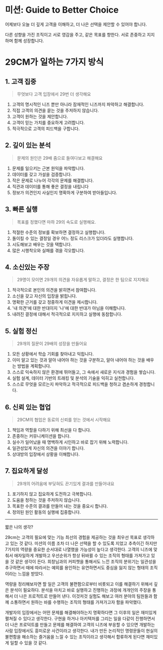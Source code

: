 # 미션: Guide to Better Choice

어제보다 오늘 더 깊게 고객을 이해하고, 더 나은 선택을 제안할 수 있어야 합니다.

다른 성향을 가진 조직이고 서로 영감을 주고, 같은 목표를 향한다. 서로 존중하고 지지하며 함께 성장합니다.



# 29CM가 일하는 7가지 방식



## 1. 고객 집중

> 무엇보다 고객 입장에서 29번 더 생각해요

1. 고객의 명시적인 니즈 뿐만 아니라 잠재적인 니즈까지 파악하고 해결합니다.
2. 직접 고객의 의견을 묻는 것을 주저하지 않습니다.
3. 고객이 원하는 것을 제안합니다.
4. 고객이 믿는 가치를 중요하게 고려합니다.
5. 적극적으로 고객의 피드백을 구합니다.



## 2. 깊이 있는 분석

>  문제의 원인은 29배 줌으로 들여다보고 해결해요

1. 문제를 일으키는 근본 원익을 파악합니다.
2. 데이터를 갖고 가설을 검증합니다.
3. 작은 문제로 나누어 각각의 문제를 해결합니다.
4. 직관과 데이터를 통해 좋은 결정을 내립니다
5. 정보가 의견인지 사실인지 명확하게 구분하여 받아들입니다.



## 3. 빠른 실행

> 목표를 정했다면 마하 29의 속도로 실행해요.

1. 적절한 수준의 정보를 확보하면 결정하고 실행합니다.
2. 돌이킬 수 있는 결정일 경우 어느 정도 리스크가 있더라도 실행합니다.
3. 시도해보고 배우는 것을 택합니다.
4. 많은 시행착오와 실패를 겪을 각오합니다.



## 4. 소신있는 주장

> 29명이 모이면 29개의 의견을 자유롭게 말하고, 결정은 한 팀으로 지지해요

1. 적극적으로 본인의 의견을 밝히면서 참여합니다.
2. 소신을 갖고 자신의 입장을 밝힙니다.
3. 명확한 근거를 갖고 정중하게 이견을 제시합니다.
4. '내 의견'에 대한 반대이지 '나'에 대한 반대가 아님을 이해합니다.
5. 내려진 결정에 대해서 적극적으로 지지하고 실행에 동참합니다.



## 5. 실험 정신

> 29개의 질문이 29배의 성장을 만들어요

1. 모든 상황에서 학습 기회를 찾아내고 익힙니다.
2. 이미 알고 있는 것과 알아 내어야 하는 것을 구분하고, 알아 내어야 하는 것을 배우는 방법을 계획합니다.
3. 스스로 익숙하지 않은 환경에 뛰어들고, 그 속에서 새로운 지식과 경험을 쌓습니다.
4. 실험 설계, 데이터 기반의 트래킹 및 분석의 기술을 익히고 실천합니다.
5. 스스로 무엇을 모르는지 파악하고 적극적으로 피드백을 청하고 겸손하게 경청합니다.



## 6. 신뢰 있는 협업

> 29CM의 협업은 동료의 신뢰를 얻는 것에서 시작해요

1. 책임과 역할을 다하기 위해 최선을 다 합니다.
2. 존중하는 커뮤니케이션을 합니다.
3. 실수가 일어났을 때 명백하게 시인하고 바로 잡기 위해 노력합니다.
4. 일관성있게 자신의 의견을 이야기 합니다.
5. 상대방의 입장에서 상황을 이해합니다.



## 7. 집요하게 달성

> 29개의 어려움에 부딪혀도 끈기있게 결과를 만들어내요

1. 포기하지 않고 집요하게 도전하고 극복합니다.
2. 도움을 청하는 것을 주저하지 않습니다.
3. 목표한 수준의 결과를 만들어 내는 것을 중요시 합니다.
4. 정의된 원인 활동의 실행에 집중합니다.



---

짧은 나의 생각?

29cm는 고객의 필요에 맞는 기능 최선의 경험을 제공하는 것을 최우선 목표로 생각하고 있는 것 같다. 미션의 이름 조차 더 나은 선택을 할 수 있도록 지었고 추측이긴 하지만 7가지의 역량을 중요한 순서대로 나열했을 가능성이 높다고 생각한다. 고객의 니즈에 맞춰서 애자일하게 개발하고 우선순위가 항상 뒤바뀔 수 있는 조직의 형태를 가져가고 있을 것 같은 생각이 든다. 희창님과의 커피챗을 통해서도 느낀 조직의 분위기는 일관성을 추구하면서 때에 따라서는 예외를 용인하는 유연하면서도 중심을 잃지 않는 형태의 조직이라는 느낌을 받았다.

역량을 정리해보자면 할 일은 고객의 불편함으로부터 비롯되고 이를 해결하기 위해서 깊은 분석이 필요하다. 분석을 마치고 바로 실행하고 진행하는 과정에 개개인의 주장을 통해서 더 나은 프로적트로 만들어 낸다. 이것저것 실험도 해보고 여러 분야의 팀원들과 함께 소통하면서 원하는 바를 수행하는 조직의 형태를 가져가고자 함을 파악했다.

개발자의 입장에서는 어떤 문제를 해결해야하는지 명확하다면 그 이후의 일은 재미있게 펼쳐질 수 있다고 생각한다. 구현을 하거나 아키텍처를 그리는 일을 다같이 진행하면서 더 나은 프로덕트를 만들고 문제를 해결하여 고객의 니즈에 부응할 수 있으면 개발하는 사람 입장에서도 흥미로운 사건이라고 생각한다. 내가 만든 논리적인 명령문들이 현실의 불편함을 해소하는 즐거움을 느낄 수 있는 조직이라고 생각해서 합류하게 된다면 재미있게 일할 수 있을 것 같다.
